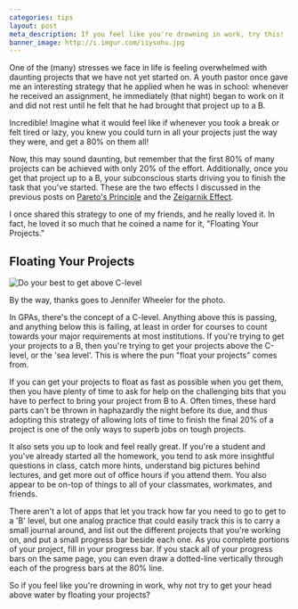 ```yaml
---
categories: tips
layout: post
meta_description: If you feel like you're drowning in work, try this!
banner_image: http://i.imgur.com/iiysohu.jpg
---
```


One of the (many) stresses we face in life is feeling overwhelmed with daunting projects that we have not yet started on. A youth pastor once gave me an interesting strategy that he applied when he was in school: whenever he received an assignment, he immediately (that night) began to work on it and did not rest until he felt that he had brought that project up to a B.

Incredible! Imagine what it would feel like if whenever you took a break or felt tired or lazy, you knew you could turn in all your projects just the way they were, and get a 80% on them all!

Now, this may sound daunting, but remember that the first 80% of many projects can be achieved with only 20% of the effort. Additionally, once you get that project up to a B, your subconscious starts driving you to finish the task that you've started. These are the two effects I discussed in the previous posts on [Pareto's Principle](/tips/2017/03/16/the-80-20-principle.html) and the [Zeigarnik Effect](/tips/2017/03/24/the-zeigarnik-effect.html).

I once shared this strategy to one of my friends, and he really loved it. In fact, he loved it so much that he coined a name for it, "Floating Your Projects."

## Floating Your Projects

![Do your best to get above C-level](http://i.imgur.com/iiysohu.jpg)

By the way, thanks goes to Jennifer Wheeler for the photo.

In GPAs, there's the concept of a C-level. Anything above this is passing, and anything below this is failing, at least in order for courses to count towards your major requirements at most institutions. If you're trying to get your projects to a B, then you're trying to get your projects above the C-level, or the 'sea level'. This is where the pun "float your projects" comes from.

 If you can get your projects to float as fast as possible when you get them, then you have plenty of time to ask for help on the challenging bits that you have to perfect to bring your project from B to A. Often times, these hard parts can't be thrown in haphazardly the night before its due, and thus adopting this strategy of allowing lots of time to finish the final 20% of a project is one of the only ways to superb jobs on tough projects.

 It also sets you up to look and feel really great. If you're a student and you've already started all the homework, you tend to ask more insightful questions in class, catch more hints, understand big pictures behind lectures, and get more out of office hours if you attend them. You also appear to be on-top of things to all of your classmates, workmates, and friends.

 There aren't a lot of apps that let you track how far you need to go to get to a 'B' level, but one analog practice that could easily track this is to carry a small journal around, and list out the different projects that you're working on, and put a small progress bar beside each one. As you complete portions of your project, fill in your progress bar. If you stack all of your progress bars on the same page, you can even draw a dotted-line vertically through each of the progress bars at the 80% line.

 So if you feel like you're drowning in work, why not try to get your head above water by floating your projects?